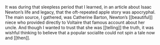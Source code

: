 It was during that sleepless period that I learned, in an article about Isaac Newton’s life and legacy, that the oft-repeated apple story was apocryphal. The main source, I gathered, was Catherine Barton, Newton’s [[beautiful]] niece who provided directly to Voltaire that famous account about her uncle. And though I wanted to trust that she was [[telling]] the truth, it was wishful thinking to believe that a popular socialite could not spin a tale now and [[then]].